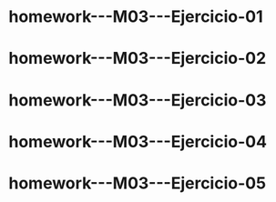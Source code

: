 # homework---M03---Ejercicio-01
# homework---M03---Ejercicio-02
# homework---M03---Ejercicio-03
# homework---M03---Ejercicio-04
# homework---M03---Ejercicio-05
